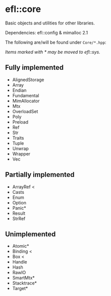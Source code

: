 # efl::core

Basic objects and utilities for other libraries.

Dependencies: efl::config & mimalloc 2.1

The following are/will be found under ``Core/*.hpp``:

*Items marked with \* may be moved to efl::sys.*

## Fully implemented

- AlignedStorage
- Array
- Endian
- Fundamental
- MimAllocator
- Mtx
- OverloadSet
- Poly
- Preload
- Ref
- Str
- Traits
- Tuple
- Unwrap
- Wrapper
- Vec

## Partially implemented

- ArrayRef  <
- Casts
- Enum
- Option
- Panic*
- Result
- StrRef
  
## Unimplemented

- Atomic*
- Binding   <
- Box       <
- Handle
- Hash
- RawIO
- SmartMtx*
- Stacktrace*
- Target*
